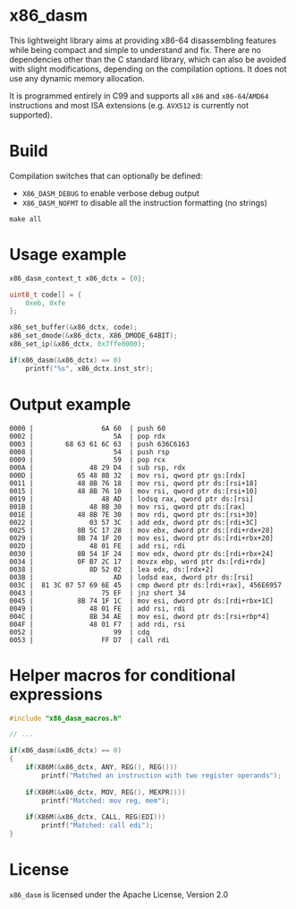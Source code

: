 # x86_dasm

This lightweight library aims at providing x86-64 disassembling features while being compact and simple to understand and fix. There are no dependencies other than the C standard library, which can also be avoided with slight modifications, depending on the compilation options. It does not use any dynamic memory allocation.

It is programmed entirely in C99 and supports all `x86` and `x86-64`/`AMD64` instructions and most ISA extensions (e.g. `AVX512` is currently not supported).

# Build

Compilation switches that can optionally be defined:

- `X86_DASM_DEBUG` to enable verbose debug output
- `X86_DASM_NOFMT` to disable all the instruction formatting (no strings)

```
make all
```

# Usage example

```c
x86_dasm_context_t x86_dctx = {0};

uint8_t code[] = {
    0xeb, 0xfe
};

x86_set_buffer(&x86_dctx, code);
x86_set_dmode(&x86_dctx, X86_DMODE_64BIT);
x86_set_ip(&x86_dctx, 0x7ffe0000);

if(x86_dasm(&x86_dctx) == 0)
    printf("%s", x86_dctx.inst_str);
```

# Output example

```
0000 |                 6A 60  | push 60
0002 |                    5A  | pop rdx
0003 |        68 63 61 6C 63  | push 636C6163
0008 |                    54  | push rsp
0009 |                    59  | pop rcx
000A |              48 29 D4  | sub rsp, rdx
000D |           65 48 8B 32  | mov rsi, qword ptr gs:[rdx]
0011 |           48 8B 76 18  | mov rsi, qword ptr ds:[rsi+18]
0015 |           48 8B 76 10  | mov rsi, qword ptr ds:[rsi+10]
0019 |                 48 AD  | lodsq rax, qword ptr ds:[rsi]
001B |              48 8B 30  | mov rsi, qword ptr ds:[rax]
001E |           48 8B 7E 30  | mov rdi, qword ptr ds:[rsi+30]
0022 |              03 57 3C  | add edx, dword ptr ds:[rdi+3C]
0025 |           8B 5C 17 28  | mov ebx, dword ptr ds:[rdi+rdx+28]
0029 |           8B 74 1F 20  | mov esi, dword ptr ds:[rdi+rbx+20]
002D |              48 01 FE  | add rsi, rdi
0030 |           8B 54 1F 24  | mov edx, dword ptr ds:[rdi+rbx+24]
0034 |           0F B7 2C 17  | movzx ebp, word ptr ds:[rdi+rdx]
0038 |              8D 52 02  | lea edx, ds:[rdx+2]
003B |                    AD  | lodsd eax, dword ptr ds:[rsi]
003C |  81 3C 07 57 69 6E 45  | cmp dword ptr ds:[rdi+rax], 456E6957
0043 |                 75 EF  | jnz short 34
0045 |           8B 74 1F 1C  | mov esi, dword ptr ds:[rdi+rbx+1C]
0049 |              48 01 FE  | add rsi, rdi
004C |              8B 34 AE  | mov esi, dword ptr ds:[rsi+rbp*4]
004F |              48 01 F7  | add rdi, rsi
0052 |                    99  | cdq
0053 |                 FF D7  | call rdi
```

# Helper macros for conditional expressions

```c
#include "x86_dasm_macros.h"

// ...

if(x86_dasm(&x86_dctx) == 0)
{
    if(X86M(&x86_dctx, ANY, REG(), REG())) 
        printf("Matched an instruction with two register operands");
    
    if(X86M(&x86_dctx, MOV, REG(), MEXPR()))
        printf("Matched: mov reg, mem");
    
    if(X86M(&x86_dctx, CALL, REG(EDI)))
        printf("Matched: call edi");
}
```

# License

`x86_dasm` is licensed under the Apache License, Version 2.0




